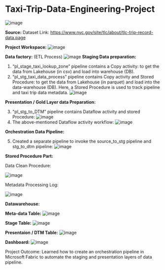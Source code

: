 # Taxi-Trip-Data-Engineering-Project
![image](https://github.com/user-attachments/assets/e2db5557-70d5-4822-8986-880c2e1b7559)

**Source:**
Dataset Link: https://www.nyc.gov/site/tlc/about/tlc-trip-record-data.page

**Project Workspace:** 
![image](https://github.com/user-attachments/assets/57269328-fd80-4a18-a002-5a44268f262e)

**Data factory:** (ETL Process)
![image](https://github.com/user-attachments/assets/4673bca4-7df1-4549-8302-96f99e9f907b)
**Staging Data preparation:** 
1.	“pl_stage_taxi_lookup_zone” pipeline contains a Copy activity: to get the data from Lakehouse (in csv) and load into warehouse (DB).
2.	“pl_stg_taxi_data_process” pipeline contains Copy activity and Stored Procedure: to get the data from Lakehouse (in parquet) and load into the data-warehouse (DB). Here, a Stored Procedure is used to track pipeline and taxi trip data metadata.
![image](https://github.com/user-attachments/assets/1b227058-fa62-4208-b01b-27ead9f4de8a)

**Presentation / Gold Layer data Preparation:**

3.	"pl_stg_to_DTM" pipeline contains Dataflow activity and stored Procedure:
![image](https://github.com/user-attachments/assets/853953fb-9ba9-4f9b-8271-e208ae96ef51)
4. The above-mentioned Dataflow activity workflow:
![image](https://github.com/user-attachments/assets/62b2a51d-f622-4b4b-b01b-e13c89821fe6)
   
**Orchestration Data Pipeline:**

5. Created a separate pipeline to invoke the source_to_stg pipeline and stg_to_dtm pipeline:
![image](https://github.com/user-attachments/assets/5ad88ace-3962-4372-a9d8-8faa69c45de8)

**Stored Procedure Part:**

Data Clean Procedure:

![image](https://github.com/user-attachments/assets/878d59e6-a1ba-4962-8cc9-fb643853e2c9)

Metadata Processing Log:

![image](https://github.com/user-attachments/assets/8f4e18aa-5720-470b-8b6a-dd20a79c7ef5)



**Datawarehouse:**

**Meta-data Table:**
![image](https://github.com/user-attachments/assets/838c93e1-9169-46a6-bee1-9e120726f6c9)

**Stage Table:**
![image](https://github.com/user-attachments/assets/18754750-35b3-41de-b048-725baa152cd2)

**Presentaion / DTM Table:**
![image](https://github.com/user-attachments/assets/0865fdaf-22ab-453b-986c-f8623ee5d791)


**Dashboard:**
      ![image](https://github.com/user-attachments/assets/6ff220fe-c9cd-45e6-9682-4d15f5370b15)



Project Outcome:
Learned how to create an orchestration pipeline in Microsoft Fabric to automate the staging and presentation layers of data pipeline.
